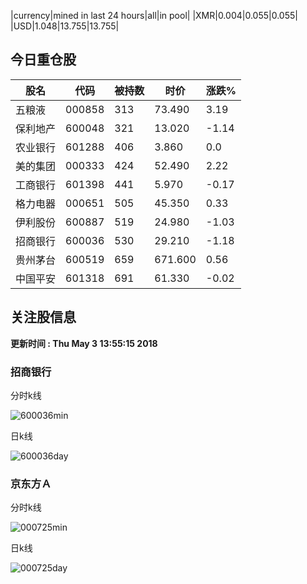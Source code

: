 |currency|mined in last 24 hours|all|in pool|
|XMR|0.004|0.055|0.055|
|USD|1.048|13.755|13.755|

## 今日重仓股 

|股名|代码|被持数|时价|涨跌%|
|---|---|---|---|---|
|五粮液|000858|313|73.490|3.19|
|保利地产|600048|321|13.020|-1.14|
|农业银行|601288|406|3.860|0.0|
|美的集团|000333|424|52.490|2.22|
|工商银行|601398|441|5.970|-0.17|
|格力电器|000651|505|45.350|0.33|
|伊利股份|600887|519|24.980|-1.03|
|招商银行|600036|530|29.210|-1.18|
|贵州茅台|600519|659|671.600|0.56|
|中国平安|601318|691|61.330|-0.02|

## 关注股信息
**更新时间 : Thu May  3 13:55:15 2018**
### 招商银行 
分时k线

![600036min](http://image.sinajs.cn/newchart/min/n/sh600036.gif)

日k线

![600036day](http://image.sinajs.cn/newchart/daily/n/sh600036.gif)

### 京东方Ａ 
分时k线

![000725min](http://image.sinajs.cn/newchart/min/n/sz000725.gif)

日k线

![000725day](http://image.sinajs.cn/newchart/daily/n/sz000725.gif)

